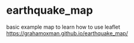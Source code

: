 # earthquake_map
basic example map to learn how to use leaflet
https://grahamoxman.github.io/earthquake_map/
